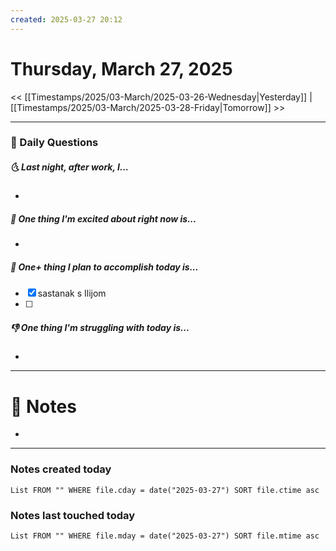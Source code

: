 ```yaml
---
created: 2025-03-27 20:12
---
```

# Thursday, March 27, 2025

<< [[Timestamps/2025/03-March/2025-03-26-Wednesday|Yesterday]] | [[Timestamps/2025/03-March/2025-03-28-Friday|Tomorrow]] >>

---
### 📅 Daily Questions
##### 🌜 Last night, after work, I...
- 

##### 🙌 One thing I'm excited about right now is...
- 

##### 🚀 One+ thing I plan to accomplish today is...
- [x] sastanak s Ilijom
- [ ] 

##### 👎 One thing I'm struggling with today is...
- 

---
# 📝 Notes
- 

---
### Notes created today
```dataview
List FROM "" WHERE file.cday = date("2025-03-27") SORT file.ctime asc
```

### Notes last touched today
```dataview
List FROM "" WHERE file.mday = date("2025-03-27") SORT file.mtime asc
```